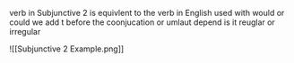 verb in Subjunctive 2  is equivlent to the verb in English used with would or could 
we add t before the coonjucation or umlaut depend is it reuglar or irregular

![[Subjunctive 2 Example.png]]